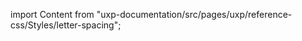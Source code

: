 
import Content from "uxp-documentation/src/pages/uxp/reference-css/Styles/letter-spacing";

<Content query="product=photoshop"/>
